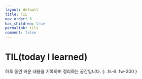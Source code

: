 ```yaml
---
layout: default
title: TIL
nav_order: 3
has_children: true
permalink: tils
comment: false
---
```


# TIL(today I learned)

하루 동안 배운 내용을 기록하며 정리하는 공간입니다.
{: .fs-6 .fw-300 }